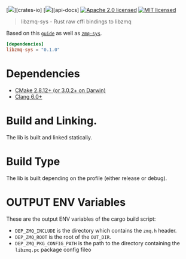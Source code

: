 [![](https://img.shields.io/crates/v/libzmq-sys.svg)][crates-io]
[![](https://docs.rs/libzmq-sys/badge.svg)][api-docs]
[![Apache 2.0 licensed](https://img.shields.io/badge/license-Apache2.0-blue.svg)](./LICENSE-APACHE)
[![MIT licensed](https://img.shields.io/badge/license-MIT-blue.svg)](./LICENSE-MIT)

> libzmq-sys - Rust raw cffi bindings to libzmq

Based on this [`guide`](https://kornel.ski/rust-sys-crate) as well as [`zmq-sys`].

```toml
[dependencies]
libzmq-sys = "0.1.0"
```

# Dependencies
* [CMake 2.8.12+ (or 3.0.2+ on Darwin)](https://github.com/zeromq/libzmq/blob/de4d69f59788fed86bcb0f610723c5acd486a7da/CMakeLists.txt#L7)
* [Clang 6.0+](https://github.com/rust-lang/rust-bindgen/blob/master/Cargo.toml#L51)

# Build and Linking.
The lib is built and linked statically.

# Build Type
The lib is built depending on the profile (either release or debug).

# OUTPUT ENV Variables
These are the output ENV variables of the cargo build script:
* `DEP_ZMQ_INCLUDE` is the directory which contains the `zmq.h` header.
* `DEP_ZMQ_ROOT` is the root of the `OUT_DIR`.
* `DEP_ZMQ_PKG_CONFIG_PATH` is the path to the directory
    containing the `libzmq.pc` package config fileo

[`guide`]: https://kornel.ski/rust-sys-crate
[`zmq-sys`]: https://github.com/erickt/rust-zmq/tree/master/zmq-sys
